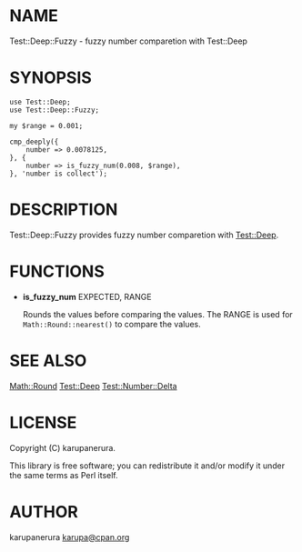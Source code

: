 
# NAME

Test::Deep::Fuzzy - fuzzy number comparetion with Test::Deep

# SYNOPSIS

    use Test::Deep;
    use Test::Deep::Fuzzy;

    my $range = 0.001;

    cmp_deeply({
        number => 0.0078125,
    }, {
        number => is_fuzzy_num(0.008, $range),
    }, 'number is collect');

# DESCRIPTION

Test::Deep::Fuzzy provides fuzzy number comparetion with [Test::Deep](https://metacpan.org/pod/Test::Deep).

# FUNCTIONS

- **is\_fuzzy\_num** EXPECTED, RANGE

    Rounds the values before comparing the values.
    The RANGE is used for `Math::Round::nearest()` to compare the values.

# SEE ALSO

[Math::Round](https://metacpan.org/pod/Math::Round)
[Test::Deep](https://metacpan.org/pod/Test::Deep)
[Test::Number::Delta](https://metacpan.org/pod/Test::Number::Delta)

# LICENSE

Copyright (C) karupanerura.

This library is free software; you can redistribute it and/or modify
it under the same terms as Perl itself.

# AUTHOR

karupanerura <karupa@cpan.org>
